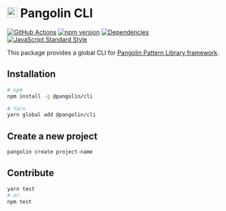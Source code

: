 # <img alt="" src="https://cdn.jsdelivr.net/gh/pangolinjs/brand@master/icon/icon.svg" width="24"> Pangolin CLI

[![GitHub Actions][actions-image]][actions-url]
[![npm version][npm-image]][npm-url]
[![Dependencies][dependencies-image]][dependencies-url]
[![JavaScript Standard Style][standard-image]][standard-url]

This package provides a global CLI for [Pangolin Pattern Library framework](https://pangolinjs.org).


## Installation

```bash
# npm
npm install -g @pangolin/cli

# Yarn
yarn global add @pangolin/cli
```


## Create a new project

```bash
pangolin create project-name
```


## Contribute

```bash
yarn test
# or
npm test
```


[actions-image]: https://wdp9fww0r9.execute-api.us-west-2.amazonaws.com/production/badge/pangolinjs/cli?style=flat-square
[actions-url]: https://github.com/pangolinjs/cli/actions

[npm-image]: https://img.shields.io/npm/v/@pangolin/cli.svg?style=flat-square&logo=npm
[npm-url]: https://www.npmjs.com/package/@pangolin/cli

[dependencies-image]: https://img.shields.io/david/pangolinjs/cli.svg?style=flat-square
[dependencies-url]: https://www.npmjs.com/package/@pangolin/cli?activeTab=dependencies

[standard-image]: https://img.shields.io/badge/Code_Style-Standard-brightgreen.svg?style=flat-square&logo=javascript&logoColor=white
[standard-url]: https://standardjs.com

